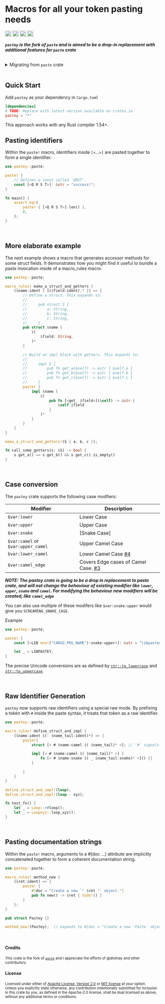 Macros for all your token pasting needs
=======================================

[<img alt="github" src="https://img.shields.io/badge/github-as1100k/pastey-8da0cb?style=for-the-badge&labelColor=555555&logo=github" height="20">](https://github.com/as1100k/pastey)
[<img alt="crates.io" src="https://img.shields.io/crates/v/pastey.svg?style=for-the-badge&color=fc8d62&logo=rust" height="20">](https://crates.io/crates/pastey)
[<img alt="docs.rs" src="https://img.shields.io/badge/docs.rs-pastey-66c2a5?style=for-the-badge&labelColor=555555&logo=docs.rs" height="20">](https://docs.rs/pastey)
[<img alt="build status" src="https://img.shields.io/github/actions/workflow/status/as1100k/pastey/ci.yml?branch=master&style=for-the-badge" height="20">](https://github.com/as1100k/pastey/actions?query=branch%master)

**_`pastey` is the fork of `paste` and is aimed to be a drop-in replacement with additional features for
`paste` crate_**

<br/>

<details>
<summary>Migrating from <code>paste</code> crate</summary>

Migrating from `paste` crate to `pastey` is super simple, just change the following in your `Cargo.toml`

```diff
[dependencies]
- paste = "1"
+ pastey = "*" # Or any specific version of pastey
```

Or even better way:

```diff
[dependencies]
- paste = "1"
+ paste = { package = "pastey", version = "*" }
```

</details>

<br>

## Quick Start

Add `pastey` as your dependency in `Cargo.toml`

```toml
[dependencies]
# TODO: Replace with latest version available on crates.io
pastey = "*"
```

This approach works with any Rust compiler 1.54+.

## Pasting identifiers

Within the `paste!` macro, identifiers inside `[<`...`>]` are pasted together to
form a single identifier.

```rust
use pastey::paste;

paste! {
    // Defines a const called `QRST`.
    const [<Q R S T>]: &str = "success!";
}

fn main() {
    assert_eq!(
        paste! { [<Q R S T>].len() },
        8,
    );
}
```

<br>

## More elaborate example

The next example shows a macro that generates accessor methods for some struct
fields. It demonstrates how you might find it useful to bundle a paste
invocation inside of a macro\_rules macro.

```rust
use pastey::paste;

macro_rules! make_a_struct_and_getters {
    ($name:ident { $($field:ident),* }) => {
        // Define a struct. This expands to:
        //
        //     pub struct S {
        //         a: String,
        //         b: String,
        //         c: String,
        //     }
        pub struct $name {
            $(
                $field: String,
            )*
        }

        // Build an impl block with getters. This expands to:
        //
        //     impl S {
        //         pub fn get_a(&self) -> &str { &self.a }
        //         pub fn get_b(&self) -> &str { &self.b }
        //         pub fn get_c(&self) -> &str { &self.c }
        //     }
        paste! {
            impl $name {
                $(
                    pub fn [<get_ $field>](&self) -> &str {
                        &self.$field
                    }
                )*
            }
        }
    }
}

make_a_struct_and_getters!(S { a, b, c });

fn call_some_getters(s: &S) -> bool {
    s.get_a() == s.get_b() && s.get_c().is_empty()
}
```

<br>

## Case conversion

The `pastey` crate supports the following case modfiers:

| Modifier                           | Description                           |
|------------------------------------|---------------------------------------|
| `$var:lower`                       | Lower Case                            |
| `$var:upper`                       | Upper Case                            |
| `$var:snake`                       | [Snake Case]                          |
| `$var:camel` or `$var:upper_camel` | Upper Camel Case                      |
| `$var:lower_camel`                 | Lower Camel Case [#4]                 |
| `$var:camel_edge`                  | Covers Edge cases of Camel Case. [#3] |

_**NOTE: The pastey crate is going to be a drop in replacement to paste crate,
and will not change the behaviour of existing modifier like `lower`, `upper`,
`snake` and `camel`. For modifying the behaviour new modifiers will be created,
like `camel_edge`**_

You can also use multiple of these modifers like `$var:snake:upper` would give you
`SCREAMING_SNAKE_CASE`.

Example

```rust
use pastey::paste;

paste! {
    const [<LIB env!("CARGO_PKG_NAME"):snake:upper>]: &str = "libpastey";

    let _ = LIBPASTEY;
}
```

The precise Unicode conversions are as defined by [`str::to_lowercase`] and
[`str::to_uppercase`].

[#3]: https://github.com/AS1100K/pastey/issues/3
[#4]: https://github.com/AS1100K/pastey/issues/4
[`str::to_lowercase`]: https://doc.rust-lang.org/std/primitive.str.html#method.to_lowercase
[`str::to_uppercase`]: https://doc.rust-lang.org/std/primitive.str.html#method.to_uppercase

<br>

## Raw Identifier Generation

`pastey` now supports raw identifiers using a special raw mode. By prefixing a token with `#`
inside the paste syntax, it treats that token as a raw identifier.

```rust
use pastey::paste;

macro_rules! define_struct_and_impl {
    ($name:ident $(- $name_tail:ident)*) => {
        paste!{
            struct [< # $name:camel $( $name_tail)* >]; // '#' signals a raw identifier

            impl [< # $name:camel $( $name_tail)* >] {
                fn [< # $name:snake $( _ $name_tail:snake)* >]() {}
            }

        }
    }
}

define_struct_and_impl!(loop);
define_struct_and_impl!(loop - xyz);

fn test_fn() {
    let _ = Loop::r#loop();
    let _ = Loopxyz::loop_xyz();
}
```

<br>

## Pasting documentation strings

Within the `paste!` macro, arguments to a #\[doc ...\] attribute are implicitly
concatenated together to form a coherent documentation string.

```rust
use pastey::paste;

macro_rules! method_new {
    ($ret:ident) => {
        paste! {
            #[doc = "Create a new `" $ret "` object."]
            pub fn new() -> $ret { todo!() }
        }
    };
}

pub struct Pastey {}

method_new!(Pastey);  // expands to #[doc = "Create a new `Paste` object"]
```

<br>

#### Credits

<sup>
This crate is the fork of <a href="https://github.com/dtolnay/paste"><code>paste</code></a> and I appreciate the efforts of
@dtolnay and other contributors.
</sup>

#### License

<sup>
Licensed under either of <a href="LICENSE-APACHE">Apache License, Version
2.0</a> or <a href="LICENSE-MIT">MIT license</a> at your option.
</sup>

<br>

<sub>
Unless you explicitly state otherwise, any contribution intentionally submitted
for inclusion in this crate by you, as defined in the Apache-2.0 license, shall
be dual licensed as above, without any additional terms or conditions.
</sub>
